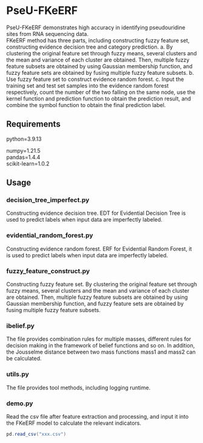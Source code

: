 # PseU-FKeERF
PseU-FKeERF demonstrates high accuracy in identifying pseudouridine sites from RNA sequencing data.<br>
FKeERF method has three parts, including constructing fuzzy feature set, constructing evidence decision tree and category prediction. a. By clustering the original feature set through fuzzy means, several clusters and the mean and variance of each cluster are obtained. Then, multiple fuzzy feature subsets are obtained by using Gaussian membership function, and fuzzy feature sets are obtained by fusing multiple fuzzy feature subsets. b. Use fuzzy feature set to construct evidence random forest. c. Input the training set and test set samples into the evidence random forest respectively, count the number of the two falling on the same node, use the kernel function and prediction function to obtain the prediction result, and combine the symbol function to obtain the final prediction label.

## Requirements
python=3.9.13

numpy=1.21.5<br>
pandas=1.4.4<br>
scikit-learn=1.0.2

## Usage
### decision_tree_imperfect.py
Constructing evidence decision tree. EDT for Evidential Decision Tree is used to predict labels when input data are imperfectly labeled.
### evidential_random_forest.py
Constructing evidence random forest. ERF for Evidential Random Forest, it is used to predict labels when input data are imperfectly labeled.
### fuzzy_feature_construct.py
Constructing fuzzy feature set. By clustering the original feature set through fuzzy means, several clusters and the mean and variance of each cluster are obtained. Then, multiple fuzzy feature subsets are obtained by using Gaussian membership function, and fuzzy feature sets are obtained by fusing multiple fuzzy feature subsets.
### ibelief.py
The file provides combination rules for multiple masses, different rules for decision making in the framework of belief functions and so on. In addition, the Jousselme distance between two mass functions mass1 and mass2 can be calculated.
### utils.py
The file provides tool methods, including logging runtime.
### demo.py
Read the csv file after feature extraction and processing, and input it into the FKeERF model to calculate the relevant indicators.<br>
```java
pd.read_csv("xxx.csv")
```
